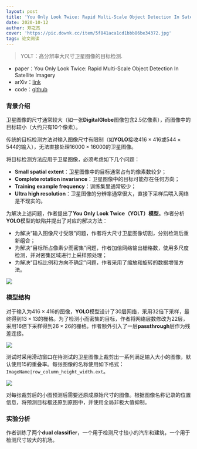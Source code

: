 ```yaml
---
layout: post
title: 'You Only Look Twice: Rapid Multi-Scale Object Detection In Satellite Imagery'
date: 2020-10-12
author: 郑之杰
cover: 'https://pic.downk.cc/item/5f841aca1cd1bbb86be34372.jpg'
tags: 论文阅读
---
```


> YOLT：高分辨率大尺寸卫星图像的目标检测.

- paper：You Only Look Twice: Rapid Multi-Scale Object Detection In Satellite Imagery
- arXiv：[link](https://arxiv.org/abs/1805.09512)
- code：[github](https://github.com/CosmiQ/yolt)

### 背景介绍
卫星图像的尺寸通常较大（如一张**DigitalGlobe**图像包含$2.5$亿像素），而图像中的目标较小（大约只有$10$个像素）。

传统的目标检测方法对输入图像尺寸有限制（如**YOLO**接收$416 \times 416$或$544 \times 544$的输入），无法直接处理$16000 \times 16000$的卫星图像。

将目标检测方法应用于卫星图像，必须考虑如下几个问题：
- **Small spatial extent**：卫星图像中的目标通常占有的像素数较少；
- **Complete rotation invariance**：卫星图像中的目标可能存在任何方向；
- **Training example frequency**：训练集里通常较少；
- **Ultra high resolution**：卫星图像的分辨率通常很大，直接下采样后喂入网络是不现实的。

为解决上述问题，作者提出了**You Only Look Twice（YOLT）模型**。作者分析**YOLO**模型的缺陷并提出了对应的解决方法：
- 为解决“输入图像尺寸受限”问题，作者将大尺寸卫星图像切割，分别检测后重新组合；
- 为解决“目标所占像素少而密集”问题，作者加倍网络输出栅格数，使用多尺度检测，并对密集区域进行上采样预处理；
- 为解决“目标比例和方向不确定”问题，作者采用了缩放和旋转的数据增强方法。

![](https://pic.downk.cc/item/5f8435461cd1bbb86bf9bd70.jpg)

### 模型结构
对于输入为$416 \times 416$的图像，**YOLO**模型设计了$30$层网络，采用$32$倍下采样，最终得到$13 \times 13$的栅格。为了检测小而密集的目标，作者将网络层数修改为$22$层，采用$16$倍下采样得到$26 \times 26$的栅格。作者额外引入了一层**passthrough**层作为残差连接。

![](https://pic.downk.cc/item/5f8436ea1cd1bbb86bfb460f.jpg)

测试时采用滑动窗口在待测试的卫星图像上裁剪出一系列满足输入大小的图像，默认使用$15%$的重叠率。每张图像的名称使用如下格式：`ImageName|row_column_height_width.ext`。

![](https://pic.downk.cc/item/5f8437a21cd1bbb86bfbfeaa.jpg)

对每张裁剪后的小图预测后需要还原成原始尺寸的图像。根据图像名称记录的位置信息，将预测目标框还原到原图中，并使用全局非极大值抑制。

### 实验分析
作者训练了两个**dual classifier**，一个用于检测尺寸较小的汽车和建筑，一个用于检测尺寸较大的机场。
